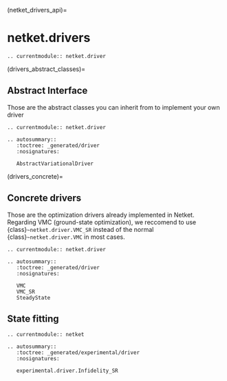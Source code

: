 (netket_drivers_api)=
# netket.drivers

```{eval-rst}
.. currentmodule:: netket.driver

```

(drivers_abstract_classes)=
## Abstract Interface

Those are the abstract classes you can inherit from to implement your own driver

```{eval-rst}
.. currentmodule:: netket.driver

.. autosummary::
   :toctree: _generated/driver
   :nosignatures:

   AbstractVariationalDriver
```

(drivers_concrete)=
## Concrete drivers

Those are the optimization drivers already implemented in Netket.
Regarding VMC (ground-state optimization), we reccomend to use {class}`~netket.driver.VMC_SR` instead of the normal {class}`~netket.driver.VMC` in most cases.

```{eval-rst}
.. currentmodule:: netket.driver

.. autosummary::
   :toctree: _generated/driver
   :nosignatures:

   VMC
   VMC_SR
   SteadyState

```

## State fitting

```{eval-rst}
.. currentmodule:: netket

.. autosummary::
   :toctree: _generated/experimental/driver
   :nosignatures:

   experimental.driver.Infidelity_SR

```
